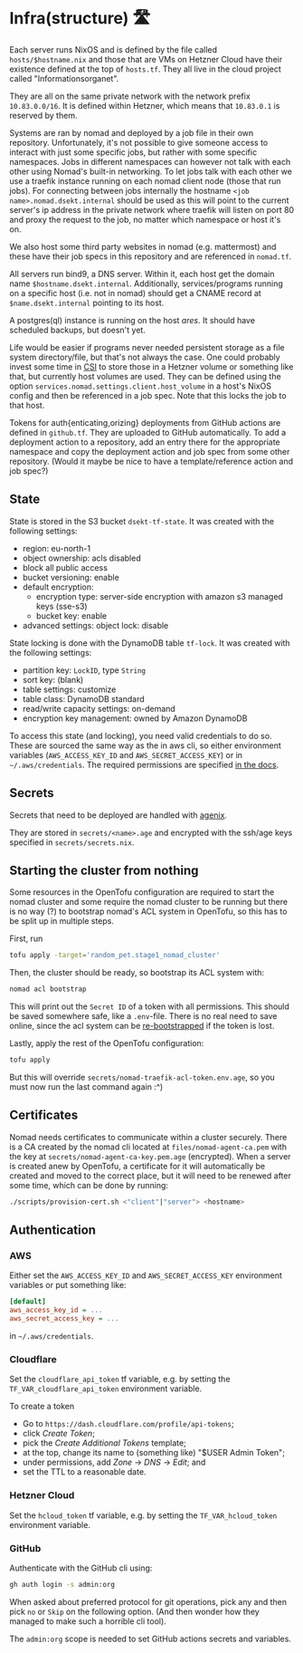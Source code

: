 # Infra(structure) 🛣️

Each server runs NixOS and is defined by the file called `hosts/$hostname.nix` and those that are VMs on Hetzner Cloud have their existence defined at the top of `hosts.tf`. They all live in the cloud project called "Informationsorganet".

They are all on the same private network with the network prefix `10.83.0.0/16`. It is defined within Hetzner, which means that `10.83.0.1` is reserved by them.

Systems are ran by nomad and deployed by a job file in their own repository. Unfortunately, it's not possible to give someone access to interact with just some specific jobs, but rather with some specific namespaces. Jobs in different namespaces can however not talk with each other using Nomad's built-in networking. To let jobs talk with each other we use a traefik instance running on each nomad client node (those that run jobs). For connecting between jobs internally the hostname `<job name>.nomad.dsekt.internal` should be used as this will point to the current server's ip address in the private network where traefik will listen on port 80 and proxy the request to the job, no matter which namespace or host it's on.

We also host some third party websites in nomad (e.g. mattermost) and these have their job specs in this repository and are referenced in `nomad.tf`.

All servers run bind9, a DNS server. Within it, each host get the domain name `$hostname.dsekt.internal`. Additionally, services/programs running on a specific host (i.e. not in nomad) should get a CNAME record at `$name.dsekt.internal` pointing to its host.

A postgres(ql) instance is running on the host _ares_. It should have scheduled backups, but doesn't yet.

Life would be easier if programs never needed persistent storage as a file system directory/file, but that's not always the case. One could probably invest some time in [CSI](https://github.com/hetznercloud/csi-driver/blob/main/docs/nomad/README.md) to store those in a Hetzner volume or something like that, but currently host volumes are used. They can be defined using the option `services.nomad.settings.client.host_volume` in a host's NixOS config and then be referenced in a job spec. Note that this locks the job to that host.

Tokens for auth{enticating,orizing} deployments from GitHub actions are defined in `github.tf`. They are uploaded to GitHub automatically. To add a deployment action to a repository, add an entry there for the appropriate namespace and copy the deployment action and job spec from some other repository. (Would it maybe be nice to have a template/reference action and job spec?)

## State

State is stored in the S3 bucket `dsekt-tf-state`. It was created with the following settings:
- region: eu-north-1
- object ownership: acls disabled
- block all public access
- bucket versioning: enable
- default encryption:
  - encryption type: server-side encryption with amazon s3 managed keys (sse-s3)
  - bucket key: enable
- advanced settings: object lock: disable

State locking is done with the DynamoDB table `tf-lock`. It was created with the following settings:
- partition key: `LockID`, type `String`
- sort key: (blank)
- table settings: customize
- table class: DynamoDB standard
- read/write capacity settings: on-demand
- encryption key management: owned by Amazon DynamoDB

To access this state (and locking), you need valid credentials to do so. These are sourced the same way as the in aws cli, so either environment variables (`AWS_ACCESS_KEY_ID` and `AWS_SECRET_ACCESS_KEY`) or in `~/.aws/credentials`. The required permissions are specified [in the docs](https://opentofu.org/docs/language/settings/backends/s3/).

## Secrets

Secrets that need to be deployed are handled with [agenix](https://github.com/ryantm/agenix).

They are stored in `secrets/<name>.age` and encrypted with the ssh/age keys specified in `secrets/secrets.nix`.

## Starting the cluster from nothing

Some resources in the OpenTofu configuration are required to start the nomad cluster and some require the nomad cluster to be running but there is no way (?) to bootstrap nomad's ACL system in OpenTofu, so this has to be split up in multiple steps.

First, run
```sh
tofu apply -target='random_pet.stage1_nomad_cluster'
```

Then, the cluster should be ready, so bootstrap its ACL system with:
```sh
nomad acl bootstrap
```
This will print out the `Secret ID` of a token with all permissions. This should be saved somewhere safe, like a `.env`-file. There is no real need to save online, since the acl system can be [re-bootstrapped](https://developer.hashicorp.com/nomad/tutorials/access-control/access-control-bootstrap#re-bootstrap-acl-system) if the token is lost.

Lastly, apply the rest of the OpenTofu configuration:
```sh
tofu apply
```

But this will override `secrets/nomad-traefik-acl-token.env.age`, so you must now run the last command again :^)

## Certificates

Nomad needs certificates to communicate within a cluster securely. There is a CA created by the nomad cli located at `files/nomad-agent-ca.pem` with the key at `secrets/nomad-agent-ca-key.pem.age` (encrypted). When a server is created anew by OpenTofu, a certificate for it will automatically be created and moved to the correct place, but it will need to be renewed after some time, which can be done by running:
```sh
./scripts/provision-cert.sh <"client"|"server"> <hostname>
```

## Authentication

### AWS

Either set the `AWS_ACCESS_KEY_ID` and `AWS_SECRET_ACCESS_KEY` environment variables or put something like:
```ini
[default]
aws_access_key_id = ...
aws_secret_access_key = ...
```
in `~/.aws/credentials`.

### Cloudflare

Set the `cloudflare_api_token` tf variable, e.g. by setting the `TF_VAR_cloudflare_api_token` environment variable.

To create a token
- Go to `https://dash.cloudflare.com/profile/api-tokens`;
- click *Create Token*;
- pick the *Create Additional Tokens* template;
- at the top, change its name to (something like) "$USER Admin Token";
- under permissions, add *Zone* -> *DNS* -> *Edit*; and
- set the TTL to a reasonable date.

### Hetzner Cloud

Set the `hcloud_token` tf variable, e.g. by setting the `TF_VAR_hcloud_token` environment variable.

### GitHub

Authenticate with the GitHub cli using:

```sh
gh auth login -s admin:org
```

When asked about preferred protocol for git operations, pick any and then pick `no` or `Skip` on the following option. (And then wonder how they managed to make such a horrible cli tool).

The `admin:org` scope is needed to set GitHub actions secrets and variables.
